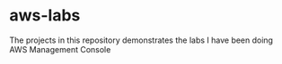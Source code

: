# aws-labs
The projects in this repository demonstrates the labs I have been doing AWS Management Console 
